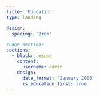 ```yaml
---
title: 'Education'
type: landing

design:
  spacing: '2rem'

#Page sections
sections:
  - block: resume
    content:
      username: admin
    design:
      date_format: 'January 2006'
      is_education_first: true
---
```

